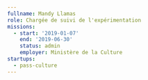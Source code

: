 ```yaml
---
fullname: Mandy Llamas
role: Chargée de suivi de l'expérimentation
missions:
  - start: '2019-01-07'
    end: '2019-06-30'
    status: admin
    employer: Ministère de la Culture
startups:
  - pass-culture
---
```

